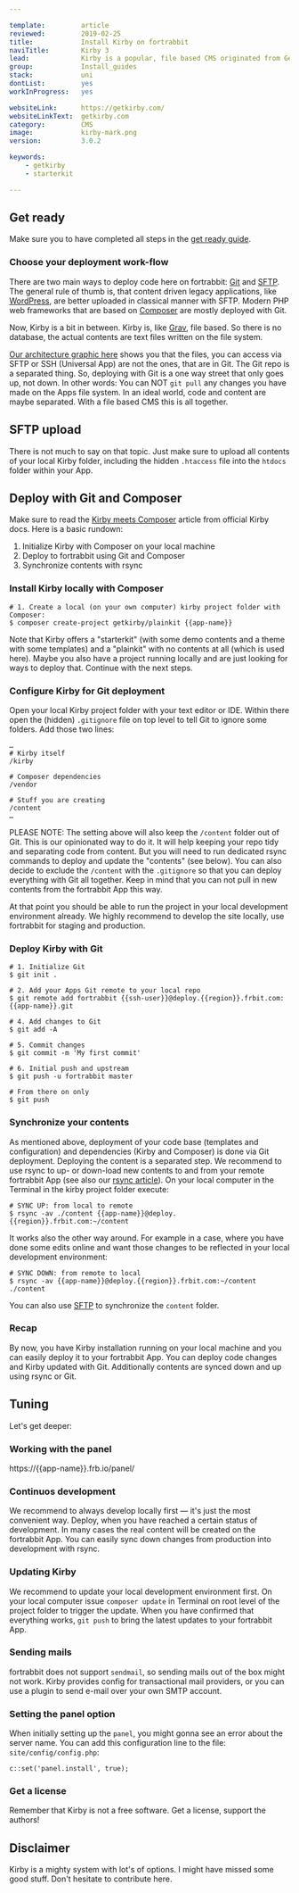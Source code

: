```yaml
---

template:         article
reviewed:         2019-02-25
title:            Install Kirby on fortrabbit
naviTitle:        Kirby 3
lead:             Kirby is a popular, file based CMS originated from Germany (YEAH!). Learn here how to install and tune Kirby on fortrabbit.
group:            Install_guides
stack:            uni
dontList:         yes
workInProgress:   yes

websiteLink:      https://getkirby.com/
websiteLinkText:  getkirby.com
category:         CMS
image:            kirby-mark.png
version:          3.0.2

keywords:
    - getkirby
    - starterkit

---
```


## Get ready

Make sure you to have completed all steps in the [get ready guide](/get-ready).


### Choose your deployment work-flow

There are two main ways to deploy code here on fortrabbit: [Git](/git-deployment) and [SFTP](/sftp-uni). The general rule of thumb is, that content driven legacy applications, like [WordPress](/install-wordpress), are better uploaded in classical manner with SFTP. Modern PHP web frameworks that are based on [Composer](/composer) are mostly deployed with Git. 

Now, Kirby is a bit in between. Kirby is, like [Grav](/install-grav), file based. So there is no database, the actual contents are text files written on the file system.

[Our architecture graphic here](/deployment-methods-uni#toc-understanding-the-architecture) shows you that the files, you can access via SFTP or SSH (Universal App) are not the ones, that are in Git. The Git repo is a separated thing. So, deploying with Git is a one way street that only goes up, not down. In other words: You can NOT `git pull` any changes you have made on the Apps file system. In an ideal world, code and content are maybe separated. With a file based CMS this is all together.


## SFTP upload

There is not much to say on that topic. Just make sure to upload all contents of your local Kirby folder, including the hidden `.htaccess` file into the `htdocs` folder within your App. 


## Deploy with Git and Composer

Make sure to read the [Kirby meets Composer](https://getkirby.com/docs/cookbook/installation/composer) article from official Kirby docs. Here is a basic rundown: 

1. Initialize Kirby with Composer on your local machine
2. Deploy to fortrabbit using Git and Composer
3. Synchronize contents with rsync


### Install Kirby locally with Composer

```
# 1. Create a local (on your own computer) kirby project folder with Composer:
$ composer create-project getkirby/plainkit {{app-name}}
```

Note that Kirby offers a "starterkit" (with some demo contents and a theme with some templates) and a "plainkit" with no contents at all (which is used here). Maybe you also have a project running locally and are just looking for ways to deploy that. Continue with the next steps.


### Configure Kirby for Git deployment

Open your local Kirby project folder with your text editor or IDE. Within there open the (hidden) `.gitignore` file on top level to tell Git to ignore some folders. Add those two lines:

```
…
# Kirby itself
/kirby

# Composer dependencies
/vendor

# Stuff you are creating
/content
…
```

PLEASE NOTE: The setting above will also keep the `/content` folder out of Git. This is our opinionated way to do it. It will help keeping your repo tidy and separating code from content. But you will need to run dedicated rsync commands to deploy and update the "contents" (see below). You can also decide to exclude the `/content` with the `.gitignore` so that you can deploy everything with Git all together. Keep in mind that you can not pull in new contents from the fortrabbit App this way.

At that point you should be able to run the project in your local development environment already. We highly recommend to develop the site locally, use fortrabbit for staging and production.


### Deploy Kirby with Git

```
# 1. Initialize Git
$ git init .

# 2. Add your Apps Git remote to your local repo
$ git remote add fortrabbit {{ssh-user}}@deploy.{{region}}.frbit.com:{{app-name}}.git

# 4. Add changes to Git
$ git add -A

# 5. Commit changes
$ git commit -m 'My first commit'

# 6. Initial push and upstream
$ git push -u fortrabbit master

# From there on only
$ git push
```

### Synchronize your contents

As mentioned above, deployment of your code base (templates and configuration) and dependencies (Kirby and Composer) is done via Git deployment. Deploying the content is a separated step. We recommend to use rsync to up- or down-load new contents to and from your remote fortrabbit App (see also our [rsync article](/rsync)). On your local computer in the Terminal in the kirby project folder execute:

```
# SYNC UP: from local to remote
$ rsync -av ./content {{app-name}}@deploy.{{region}}.frbit.com:~/content
```

It works also the other way around. For example in a case, where you have done some edits online and want those changes to be reflected in your local development environment:

```
# SYNC DOWN: from remote to local
$ rsync -av {{app-name}}@deploy.{{region}}.frbit.com:~/content ./content
```

You can also use [SFTP](/sftp) to synchronize the `content` folder.


### Recap

By now, you have Kirby installation running on your local machine and you can easily deploy it to your fortrabbit App. You can deploy code changes and Kirby updated with Git. Additionally contents are synced down and up using rsync or Git.


## Tuning

Let's get deeper:

### Working with the panel



https://{{app-name}}.frb.io/panel/


### Continuos development

We recommend to always develop locally first — it's just the most convenient way. Deploy, when you have reached a certain status of development. In many cases the real content will be created on the fortrabbit App. You can easily sync down changes from production into development with rsync.


### Updating Kirby

We recommend to update your local development environment first. On your local computer issue `composer update` in Terminal on root level of the project folder to trigger the update. When you have confirmed that everything works, `git push` to bring the latest updates to your fortrabbit App.


### Sending mails

fortrabbit does not support `sendmail`, so sending mails out of the box might not work. Kirby provides config for transactional mail providers, or you can use a plugin to send e-mail over your own SMTP account.


### Setting the panel option

When initially setting up the `panel`, you might gonna see an error about the server name. You can add this configuration line to the file: `site/config/config.php`:

```
c::set('panel.install', true);
```

### Get a license

Remember that Kirby is not a free software. Get a license, support the authors!

## Disclaimer

Kirby is a mighty system with lot's of options. I might have missed some good stuff. Don't hesitate to contribute here.